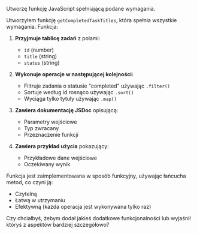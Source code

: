 Utworzę funkcję JavaScript spełniającą podane wymagania.



Utworzyłem funkcję `getCompletedTaskTitles`, która spełnia wszystkie wymagania. Funkcja:

1. **Przyjmuje tablicę zadań** z polami:
   - `id` (number)
   - `title` (string)
   - `status` (string)

2. **Wykonuje operacje w następującej kolejności:**
   - Filtruje zadania o statusie "completed" używając `.filter()`
   - Sortuje według id rosnąco używając `.sort()`
   - Wyciąga tylko tytuły używając `.map()`

3. **Zawiera dokumentację JSDoc** opisującą:
   - Parametry wejściowe
   - Typ zwracany
   - Przeznaczenie funkcji

4. **Zawiera przykład użycia** pokazujący:
   - Przykładowe dane wejściowe
   - Oczekiwany wynik

Funkcja jest zaimplementowana w sposób funkcyjny, używając łańcucha metod, co czyni ją:
- Czytelną
- Łatwą w utrzymaniu
- Efektywną (każda operacja jest wykonywana tylko raz)

Czy chciałbyś, żebym dodał jakieś dodatkowe funkcjonalności lub wyjaśnił któryś z aspektów bardziej szczegółowo?
